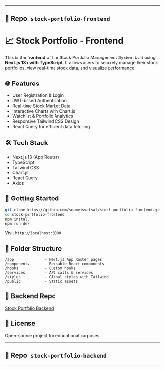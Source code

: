 
---

## 📂 **Repo:** `stock-portfolio-frontend`


# 📈 Stock Portfolio - Frontend

This is the **frontend** of the Stock Portfolio Management System built using **Next.js 13+ with TypeScript**. It allows users to securely manage their stock portfolios, view real-time stock data, and visualize performance.

## 🌐 Features
- User Registration & Login
- JWT-based Authentication
- Real-time Stock Market Data
- Interactive Charts with Chart.js
- Watchlist & Portfolio Analytics
- Responsive Tailwind CSS Design
- React Query for efficient data fetching

## 🛠 Tech Stack
- Next.js 13 (App Router)
- TypeScript
- Tailwind CSS
- Chart.js
- React Query
- Axios

## 🚀 Getting Started
```bash
git clone https://github.com/snameisvatsal/stock-portfolio-frontend.git
cd stock-portfolio-frontend
npm install
npm run dev
```
Visit `http://localhost:3000`

## 📂 Folder Structure
```
/app              - Next.js App Router pages
/components       - Reusable React components
/hooks            - Custom hooks
/services         - API calls & services
/styles           - Global styles with Tailwind
/public           - Static assets
```

## 🔗 Backend Repo
[Stock Portfolio Backend](https://github.com/nameisvatsal/stock-portfolio-backend)

## 📝 License
Open-source project for educational purposes.

---

## 📂 **Repo:** `stock-portfolio-backend`

---
